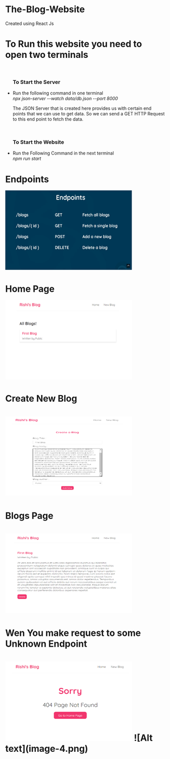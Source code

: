 # The-Blog-Website
Created using React Js

<h1>To Run this website you need to open two terminals</h1>
<br />
<ul>
  <h3>To Start the Server</h3>
  <li>Run the following command in one terminal <br /><em>npx json-server --watch data/db.json --port 8000</em></li>
  <p>The JSON Server that is created here provides us with certain end points that we can use to get data. So we can send a GET HTTP Request to this end point to fetch the data.</p>
  <br />
  <h3>To Start the Website</h3>
  <li>Run the Following Command in the next terminal <br /><em>npm run start</em></li>
</ul>

<h1>Endpoints</h1>
<img width="400" height="250" src = "image.png"/>


<h1>Home Page</h1>
<img width="400" height="250" src = "image-2.png"/>

<h1>Create New Blog<h1>
<img width="400" height="250" src = "image-1.png"/>

<h1>Blogs Page<h1>
<img width="400" height="250" src = "image-3.png"/>

<h1>Wen You make request to some Unknown Endpoint<h1>
<img width="400" height="250" src = "image-4.png"/>
![Alt text](image-4.png)
